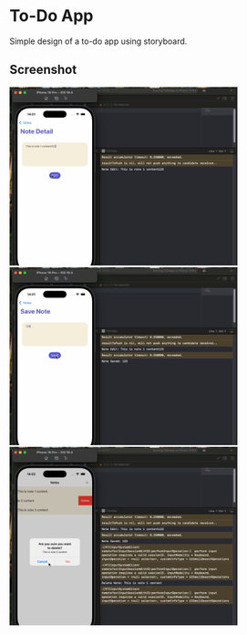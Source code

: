 # To-Do App

Simple design of a to-do app using storyboard.

## Screenshot

<img src="Screenshots/1.png" alt="Simulator" width="400" />
<img src="Screenshots/2.png" alt="Simulator" width="400" />
<img src="Screenshots/3.png" alt="Simulator" width="400" />
